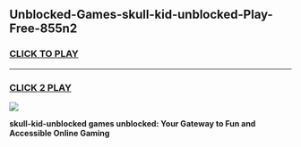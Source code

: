 
## Unblocked-Games-skull-kid-unblocked-Play-Free-855n2
<h3>
<a href="https://premium76.site?title=skull-kid-unblocked&ref=19M">CLICK TO PLAY</a></h3>
<hr>

<h3>
<a href="https://premium76.site?title=skull-kid-unblocked&ref=19M">CLICK 2 PLAY</a>
  
</h3>

<a href="https://premium76.site?title=skull-kid-unblocked&ref=19M"><img src="https://clearcache.store/games.png"></a>


**skull-kid-unblocked games unblocked: Your Gateway to Fun and Accessible Online Gaming**
